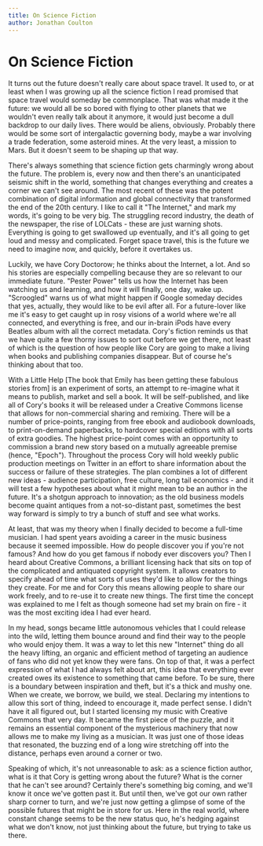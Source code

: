 ```yaml
---
title: On Science Fiction
author: Jonathan Coulton
---
```


On Science Fiction
==================

It turns out the future doesn't really care about space travel. It used to, or
at least when I was growing up all the science fiction I read promised that
space travel would someday be commonplace. That was what made it the future: we
would all be so bored with flying to other planets that we wouldn't even really
talk about it anymore, it would just become a dull backdrop to our daily lives.
There would be aliens, obviously. Probably there would be some sort of
intergalactic governing body, maybe a war involving a trade federation, some
asteroid mines. At the very least, a mission to Mars. But it doesn't seem to be
shaping up that way.

There's always something that science fiction gets charmingly wrong about the
future. The problem is, every now and then there's an unanticipated seismic
shift in the world, something that changes everything and creates a corner we
can't see around. The most recent of these was the potent combination of
digital information and global connectivity that transformed the end of the
20th century. I like to call it "The Internet," and mark my words, it's going
to be very big. The struggling record industry, the death of the newspaper, the
rise of LOLCats - these are just warning shots. Everything is going to get
swallowed up eventually, and it's all going to get loud and messy and
complicated. Forget space travel, this is the future we need to imagine now,
and quickly, before it overtakes us.

Luckily, we have Cory Doctorow; he thinks about the Internet, a lot. And so his
stories are especially compelling because they are so relevant to our immediate
future. "Pester Power" tells us how the Internet has been watching us and
learning, and how it will finally, one day, wake up. "Scroogled" warns us of
what might happen if Google someday decides that yes, actually, they would like
to be evil after all. For a future-lover like me it's easy to get caught up in
rosy visions of a world where we're all connected, and everything is free, and
our in-brain iPods have every Beatles album with all the correct metadata.
Cory's fiction reminds us that we have quite a few thorny issues to sort out
before we get there, not least of which is the question of how people like Cory
are going to make a living when books and publishing companies disappear. But
of course he's thinking about that too.

With a Little Help [The book that Emily has been getting these fabulous stories 
from] is an experiment of sorts, an attempt to re-imagine what it
means to publish, market and sell a book. It will be self-published, and like
all of Cory's books it will be released under a Creative Commons license that
allows for non-commercial sharing and remixing. There will be a number of
price-points, ranging from free ebook and audiobook downloads, to
print-on-demand paperbacks, to hardcover special editions with all sorts of
extra goodies. The highest price-point comes with an opportunity to commission
a brand new story based on a mutually agreeable premise (hence, "Epoch").
Throughout the process Cory will hold weekly public production meetings on
Twitter in an effort to share information about the success or failure of these
strategies. The plan combines a lot of different new ideas - audience
participation, free culture, long tail economics - and it will test a few
hypotheses about what it might mean to be an author in the future. It's a
shotgun approach to innovation; as the old business models become quaint
antiques from a not-so-distant past, sometimes the best way forward is simply
to try a bunch of stuff and see what works.

At least, that was my theory when I finally decided to become a full-time
musician. I had spent years avoiding a career in the music business because it
seemed impossible. How do people discover you if you're not famous? And how do
you get famous if nobody ever discovers you? Then I heard about Creative
Commons, a brilliant licensing hack that sits on top of the complicated and
antiquated copyright system. It allows creators to specify ahead of time what
sorts of uses they'd like to allow for the things they create. For me and for
Cory this means allowing people to share our work freely, and to re-use it to
create new things. The first time the concept was explained to me I felt as
though someone had set my brain on fire - it was the most exciting idea I had
ever heard.

In my head, songs became little autonomous vehicles that I could release into
the wild, letting them bounce around and find their way to the people who would
enjoy them. It was a way to let this new "Internet" thing do all the heavy
lifting, an organic and efficient method of targeting an audience of fans who
did not yet know they were fans. On top of that, it was a perfect expression of
what I had always felt about art, this idea that everything ever created owes
its existence to something that came before. To be sure, there is a boundary
between inspiration and theft, but it's a thick and mushy one. When we create,
we borrow, we build, we steal. Declaring my intentions to allow this sort of
thing, indeed to encourage it, made perfect sense. I didn't have it all figured
out, but I started licensing my music with Creative Commons that very day. It
became the first piece of the puzzle, and it remains an essential component of
the mysterious machinery that now allows me to make my living as a musician. It
was just one of those ideas that resonated, the buzzing end of a long wire
stretching off into the distance, perhaps even around a corner or two.

Speaking of which, it's not unreasonable to ask: as a science fiction author,
what is it that Cory is getting wrong about the future? What is the corner that
he can't see around? Certainly there's something big coming, and we'll know it
once we've gotten past it. But until then, we've got our own rather sharp
corner to turn, and we're just now getting a glimpse of some of the possible
futures that might be in store for us. Here in the real world, where constant
change seems to be the new status quo, he's hedging against what we don't know,
not just thinking about the future, but trying to take us there.
